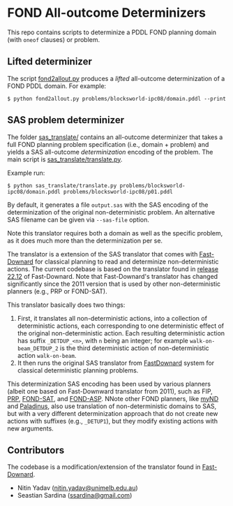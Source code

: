 # FOND All-outcome Determinizers

This repo contains scripts to determinize a PDDL FOND planning domain (with `oneof` clauses) or problem.

## Lifted determinizer

The script [fond2allout.py](fond2allout.py) produces a _lifted_ all-outcome determinization of a FOND PDDL domain. For example:

```shell
$ python fond2allout.py problems/blocksworld-ipc08/domain.pddl --print
```




## SAS problem determinizer

The folder [sas_translate/](sas_translate/) contains an all-outcome determinizer that takes a full FOND planning problem specification (i.e., domain + problem) and yields a SAS all-outcome _determinization_ encoding of the problem. The main script is [sas_translate/translate.py](sas_translate/translate.py).

Example run:

```shell
$ python sas_translate/translate.py problems/blocksworld-ipc08/domain.pddl problems/blocksworld-ipc08/p01.pddl
```

By default, it generates a file `output.sas` with the SAS encoding of the determinization of the original non-deterministic problem. An alternative SAS filename can be given via `--sas-file` option.

Note this translator requires both a domain as well as the specific problem, as it does much more than the determinization per se.

The translator is a extension of the SAS translator that comes with [Fast-Downard](https://github.com/aibasel/downward) for classical planning to read and determinize non-deterministic actions. The current codebase is based on the translator found in [release 22.12](https://github.com/aibasel/downward/tree/release-22.12.0) of Fast-Downard. Note that Fast-Downard's translator has changed significantly since the 2011 version that is used by other non-deterministic planners (e.g., PRP or FOND-SAT).

This translator basically does two things:


1. First, it translates all non-deterministic actions, into a collection of deterministic actions, each corresponding to one deterministic effect of the original non-deterministic action. Each resulting deterministic action has suffix `_DETDUP_<n>`, with `n` being an integer; for example `walk-on-beam_DETDUP_2` is the third deterministic action of non-deterministic action `walk-on-beam`.
2. It then runs the original SAS translator from [FastDownard](https://github.com/aibasel/downward/tree/main/src/translate) system for classical deterministic planning problems.

This determinization SAS encoding has been used by various planners (albeit one based on Fast-Downward translator from 2011), such as FIP, [PRP](https://github.com/ssardina-planning/planner-for-relevant-policies), [FOND-SAT](https://github.com/ssardina-planning/FOND-SAT), and [FOND-ASP](https://github.com/idrave/FOND-ASP). NNote other FOND planners, like [myND](https://github.com/ssardina-planning/myND) and [Paladinus](https://github.com/ramonpereira/paladinus), also use translation of non-deterministic domains to SAS, but with a very different determinization approach that do not create new actions with suffixes (e.g., `_DETUP1`), but they modify existing actions with new arguments.


## Contributors

The codebase is a modification/extension of the translator found in [Fast-Downard](https://github.com/aibasel/downward).

- Nitin Yadav (nitin.yadav@unimelb.edu.au)
- Seastian Sardina (ssardina@gmail.com)

